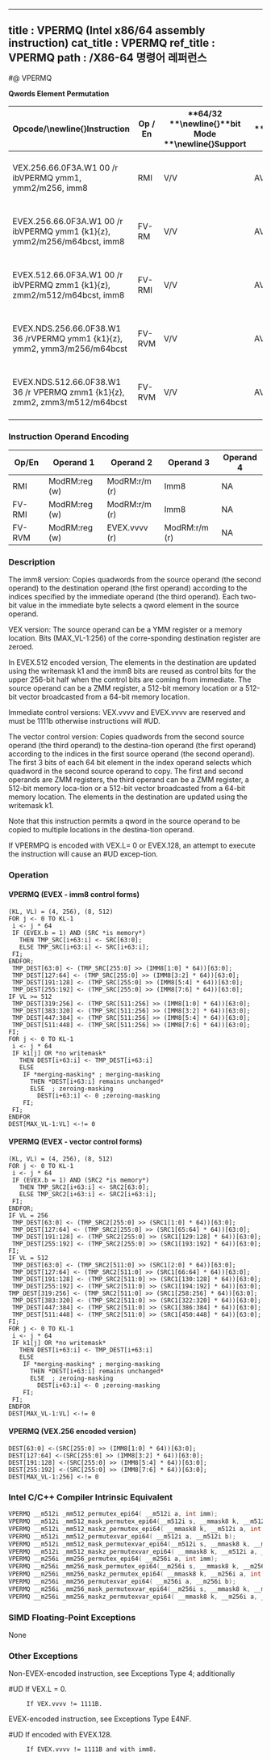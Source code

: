 ----------------------------
title : VPERMQ (Intel x86/64 assembly instruction)
cat_title : VPERMQ
ref_title : VPERMQ
path : /X86-64 명령어 레퍼런스
----------------------------
#@ VPERMQ

**Qwords Element Permutation**

|**Opcode/**\newline{}**Instruction**|**Op / En**|**64/32 **\newline{}**bit Mode **\newline{}**Support**|**CPUID **\newline{}**Feature **\newline{}**Flag**|**Description**|
|------------------------------------|-----------|------------------------------------------------------|--------------------------------------------------|---------------|
|VEX.256.66.0F3A.W1 00 /r ibVPERMQ ymm1, ymm2/m256, imm8|RMI|V/V|AVX2|Permute qwords in ymm2/m256 using indices in imm8 and store the result in ymm1.|
|EVEX.256.66.0F3A.W1 00 /r ibVPERMQ ymm1 {k1}{z}, ymm2/m256/m64bcst, imm8|FV-RM|V/V|AVX512VLAVX512F|Permute qwords in ymm2/m256/m64bcst using indexes in imm8 and store the result in ymm1.|
|EVEX.512.66.0F3A.W1 00 /r ibVPERMQ zmm1 {k1}{z}, zmm2/m512/m64bcst, imm8|FV-RMI|V/V|AVX512F|Permute qwords in zmm2/m512/m64bcst using indices in imm8 and store the result in zmm1.|
|EVEX.NDS.256.66.0F38.W1 36 /rVPERMQ ymm1 {k1}{z}, ymm2, ymm3/m256/m64bcst|FV-RVM|V/V|AVX512VLAVX512F|Permute qwords in ymm3/m256/m64bcst using indexes in ymm2 and store the result in ymm1.|
|EVEX.NDS.512.66.0F38.W1 36 /r VPERMQ zmm1 {k1}{z}, zmm2, zmm3/m512/m64bcst|FV-RVM|V/V|AVX512F|Permute qwords in zmm3/m512/m64bcst using indices in zmm2 and store the result in zmm1.|
### Instruction Operand Encoding


|Op/En|Operand 1|Operand 2|Operand 3|Operand 4|
|-----|---------|---------|---------|---------|
|RMI|ModRM:reg (w)|ModRM:r/m (r)|Imm8|NA|
|FV-RMI|ModRM:reg (w)|ModRM:r/m (r)|Imm8|NA|
|FV-RVM|ModRM:reg (w)|EVEX.vvvv (r)|ModRM:r/m (r)|NA|
### Description


The imm8 version: Copies quadwords from the source operand (the second operand) to the destination operand (the first operand) according to the indices specified by the immediate operand (the third operand). Each two-bit value in the immediate byte selects a qword element in the source operand. 

VEX version: The source operand can be a YMM register or a memory location. Bits (MAX_VL-1:256) of the corre-sponding destination register are zeroed.

In EVEX.512 encoded version, The elements in the destination are updated using the writemask k1 and the imm8 bits are reused as control bits for the upper 256-bit half when the control bits are coming from immediate. The source operand can be a ZMM register, a 512-bit memory location or a 512-bit vector broadcasted from a 64-bit memory location.

Immediate control versions: VEX.vvvv and EVEX.vvvv are reserved and must be 1111b otherwise instructions will #UD.

The vector control version: Copies quadwords from the second source operand (the third operand) to the destina-tion operand (the first operand) according to the indices in the first source operand (the second operand). The first 3 bits of each 64 bit element in the index operand selects which quadword in the second source operand to copy. The first and second operands are ZMM registers, the third operand can be a ZMM register, a 512-bit memory loca-tion or a 512-bit vector broadcasted from a 64-bit memory location. The elements in the destination are updated using the writemask k1.

Note that this instruction permits a qword in the source operand to be copied to multiple locations in the destina-tion operand. 

If VPERMPQ is encoded with VEX.L= 0 or EVEX.128, an attempt to execute the instruction will cause an #UD excep-tion.


### Operation
#### VPERMQ (EVEX - imm8 control forms)
```info-verb
(KL, VL) = (4, 256), (8, 512)
FOR j  <- 0 TO KL-1
 i  <- j * 64
 IF (EVEX.b = 1) AND (SRC *is memory*)
   THEN TMP_SRC[i+63:i] <-  SRC[63:0];
   ELSE TMP_SRC[i+63:i]  <- SRC[i+63:i];
 FI;
ENDFOR;
 TMP_DEST[63:0] <-  (TMP_SRC[255:0] >> (IMM8[1:0] * 64))[63:0];
 TMP_DEST[127:64]  <- (TMP_SRC[255:0] >> (IMM8[3:2] * 64))[63:0];
 TMP_DEST[191:128] <-  (TMP_SRC[255:0] >> (IMM8[5:4] * 64))[63:0];
 TMP_DEST[255:192]  <- (TMP_SRC[255:0] >> (IMM8[7:6] * 64))[63:0];
IF VL >= 512
 TMP_DEST[319:256] <-  (TMP_SRC[511:256] >> (IMM8[1:0] * 64))[63:0];
 TMP_DEST[383:320]  <- (TMP_SRC[511:256] >> (IMM8[3:2] * 64))[63:0];
 TMP_DEST[447:384] <-  (TMP_SRC[511:256] >> (IMM8[5:4] * 64))[63:0];
 TMP_DEST[511:448] <-  (TMP_SRC[511:256] >> (IMM8[7:6] * 64))[63:0];
FI;
FOR j  <- 0 TO KL-1
 i <-  j * 64
 IF k1[j] OR *no writemask*
   THEN DEST[i+63:i] <-  TMP_DEST[i+63:i]
   ELSE 
    IF *merging-masking* ; merging-masking
      THEN *DEST[i+63:i] remains unchanged*
      ELSE  ; zeroing-masking
        DEST[i+63:i]  <- 0 ;zeroing-masking
    FI;
 FI;
ENDFOR
DEST[MAX_VL-1:VL]  <- != 0
```
#### VPERMQ (EVEX - vector control forms)
```info-verb
(KL, VL) = (4, 256), (8, 512)
FOR j  <- 0 TO KL-1
 i <-  j * 64
 IF (EVEX.b = 1) AND (SRC2 *is memory*)
   THEN TMP_SRC2[i+63:i] <-  SRC2[63:0];
   ELSE TMP_SRC2[i+63:i] <-  SRC2[i+63:i];
 FI;
ENDFOR;
IF VL = 256
 TMP_DEST[63:0]  <- (TMP_SRC2[255:0] >> (SRC1[1:0] * 64))[63:0];
 TMP_DEST[127:64]  <- (TMP_SRC2[255:0] >> (SRC1[65:64] * 64))[63:0];
 TMP_DEST[191:128] <-  (TMP_SRC2[255:0] >> (SRC1[129:128] * 64))[63:0];
 TMP_DEST[255:192] <-  (TMP_SRC2[255:0] >> (SRC1[193:192] * 64))[63:0];
FI;
IF VL = 512
 TMP_DEST[63:0]  <- (TMP_SRC2[511:0] >> (SRC1[2:0] * 64))[63:0];
 TMP_DEST[127:64] <-  (TMP_SRC2[511:0] >> (SRC1[66:64] * 64))[63:0];
 TMP_DEST[191:128] <-  (TMP_SRC2[511:0] >> (SRC1[130:128] * 64))[63:0];
 TMP_DEST[255:192] <-  (TMP_SRC2[511:0] >> (SRC1[194:192] * 64))[63:0];
TMP_DEST[319:256]  <- (TMP_SRC2[511:0] >> (SRC1[258:256] * 64))[63:0];
 TMP_DEST[383:320]  <- (TMP_SRC2[511:0] >> (SRC1[322:320] * 64))[63:0];
 TMP_DEST[447:384]  <- (TMP_SRC2[511:0] >> (SRC1[386:384] * 64))[63:0];
 TMP_DEST[511:448] <-  (TMP_SRC2[511:0] >> (SRC1[450:448] * 64))[63:0];
FI;
FOR j  <- 0 TO KL-1
 i <-  j * 64
 IF k1[j] OR *no writemask*
   THEN DEST[i+63:i]  <- TMP_DEST[i+63:i]
   ELSE 
    IF *merging-masking* ; merging-masking
      THEN *DEST[i+63:i] remains unchanged*
      ELSE  ; zeroing-masking
        DEST[i+63:i] <-  0 ;zeroing-masking
    FI;
 FI;
ENDFOR
DEST[MAX_VL-1:VL]  <- != 0
```
#### VPERMQ (VEX.256 encoded version)
```info-verb
DEST[63:0]  <-(SRC[255:0] >> (IMM8[1:0] * 64))[63:0];
DEST[127:64] <- (SRC[255:0] >> (IMM8[3:2] * 64))[63:0];
DEST[191:128] <- (SRC[255:0] >> (IMM8[5:4] * 64))[63:0];
DEST[255:192]  <-(SRC[255:0] >> (IMM8[7:6] * 64))[63:0];
DEST[MAX_VL-1:256]  <- != 0
```

### Intel C/C++ Compiler Intrinsic Equivalent

```cpp
VPERMQ __m512i _mm512_permutex_epi64( __m512i a, int imm);
VPERMQ __m512i _mm512_mask_permutex_epi64(__m512i s, __mmask8 k, __m512i a, int imm);
VPERMQ __m512i _mm512_maskz_permutex_epi64( __mmask8 k, __m512i a, int imm);
VPERMQ __m512i _mm512_permutexvar_epi64( __m512i a, __m512i b);
VPERMQ __m512i _mm512_mask_permutexvar_epi64(__m512i s, __mmask8 k, __m512i a, __m512i b);
VPERMQ __m512i _mm512_maskz_permutexvar_epi64( __mmask8 k, __m512i a, __m512i b);
VPERMQ __m256i _mm256_permutex_epi64( __m256i a, int imm);
VPERMQ __m256i _mm256_mask_permutex_epi64(__m256i s, __mmask8 k, __m256i a, int imm);
VPERMQ __m256i _mm256_maskz_permutex_epi64( __mmask8 k, __m256i a, int imm);
VPERMQ __m256i _mm256_permutexvar_epi64( __m256i a, __m256i b);
VPERMQ __m256i _mm256_mask_permutexvar_epi64(__m256i s, __mmask8 k, __m256i a, __m256i b);
VPERMQ __m256i _mm256_maskz_permutexvar_epi64( __mmask8 k, __m256i a, __m256i b);
```
### SIMD Floating-Point Exceptions


None

### Other Exceptions


Non-EVEX-encoded instruction, see Exceptions Type 4; additionally

#UD If VEX.L = 0.

         If VEX.vvvv != 1111B.

EVEX-encoded instruction, see Exceptions Type E4NF.

#UD If encoded with EVEX.128.

         If EVEX.vvvv != 1111B and with imm8.

